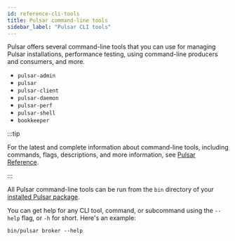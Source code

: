 ```yaml
---
id: reference-cli-tools
title: Pulsar command-line tools
sidebar_label: "Pulsar CLI tools"
---
```


Pulsar offers several command-line tools that you can use for managing Pulsar installations, performance testing, using command-line producers and consumers, and more.

* `pulsar-admin`
* `pulsar`
* `pulsar-client`
* `pulsar-daemon`
* `pulsar-perf`
* `pulsar-shell`
* `bookkeeper`

:::tip

For the latest and complete information about command-line tools, including commands, flags, descriptions, and more information, see [Pulsar Reference](pathname:///reference/#/@pulsar:version_origin@/).

:::

All Pulsar command-line tools can be run from the `bin` directory of your [installed Pulsar package](getting-started-standalone.md). 

You can get help for any CLI tool, command, or subcommand using the `--help` flag, or `-h` for short. Here's an example:

```shell
bin/pulsar broker --help
```